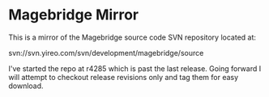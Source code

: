 Magebridge Mirror
=====

This is a mirror of the Magebridge source code SVN repository located at:

svn://svn.yireo.com/svn/development/magebridge/source

I've started the repo at r4285 which is past the last release.  Going forward I will attempt to checkout release revisions only and tag them for easy download.
